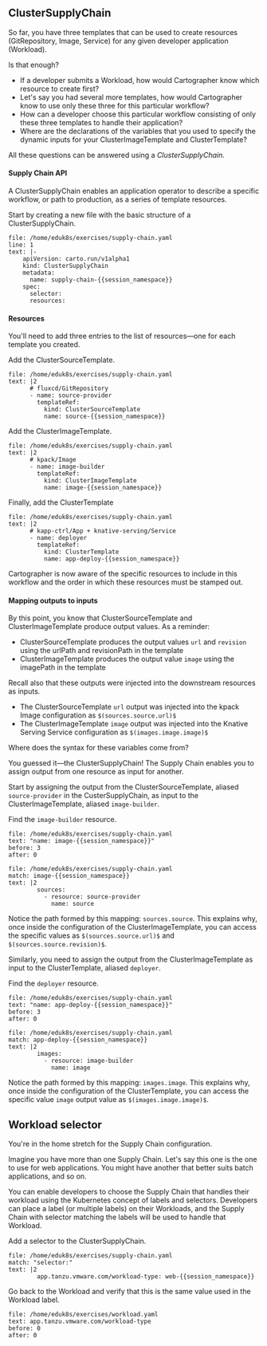 ## ClusterSupplyChain

So far, you have three templates that can be used to create resources (GitRepository, Image, Service) for any given developer application (Workload).

Is that enough?

- If a developer submits a Workload, how would Cartographer know which resource to create first?
- Let's say you had several more templates, how would Cartographer know to use only these three for this particular workflow?
- How can a developer choose this particular workflow consisting of only these three templates to handle their application?
- Where are the declarations of the variables that you used to specify the dynamic inputs for your ClusterImageTemplate and ClusterTemplate?

All these questions can be answered using a _ClusterSupplyChain_.

#### Supply Chain API

A ClusterSupplyChain enables an application operator to describe a specific workflow, or path to production, as a series of template resources.

Start by creating a new file with the basic structure of a ClusterSupplyChain.

```editor:insert-lines-before-line
file: /home/eduk8s/exercises/supply-chain.yaml
line: 1
text: |-
    apiVersion: carto.run/v1alpha1
    kind: ClusterSupplyChain
    metadata:
      name: supply-chain-{{session_namespace}}
    spec:
      selector:
      resources:
```

#### Resources

You'll need to add three entries to the list of resources—one for each template you created.

Add the ClusterSourceTemplate.

```editor:append-lines-to-file
file: /home/eduk8s/exercises/supply-chain.yaml
text: |2
      # fluxcd/GitRepository
      - name: source-provider
        templateRef:
          kind: ClusterSourceTemplate
          name: source-{{session_namespace}}
```

Add the ClusterImageTemplate.

```editor:append-lines-to-file
file: /home/eduk8s/exercises/supply-chain.yaml
text: |2
      # kpack/Image
      - name: image-builder
        templateRef:
          kind: ClusterImageTemplate
          name: image-{{session_namespace}}
```

Finally, add the ClusterTemplate

```editor:append-lines-to-file
file: /home/eduk8s/exercises/supply-chain.yaml
text: |2
      # kapp-ctrl/App + knative-serving/Service
      - name: deployer
        templateRef:
          kind: ClusterTemplate
          name: app-deploy-{{session_namespace}}
```

Cartographer is now aware of the specific resources to include in this workflow and the order in which these resources must be stamped out.

#### Mapping outputs to inputs

By this point, you know that ClusterSourceTemplate and ClusterImageTemplate produce output values.
As a reminder:
- ClusterSourceTemplate produces the output values `url` and `revision` using the urlPath and revisionPath in the template
- ClusterImageTemplate produces the output value `image` using the imagePath in the template

Recall also that these outputs were injected into the downstream resources as inputs.
- The ClusterSourceTemplate `url` output was injected into the kpack Image configuration as `$(sources.source.url)$`
- The ClusterImageTemplate `image` output was injected into the Knative Serving Service configuration as `$(images.image.image)$`

Where does the syntax for these variables come from?

You guessed it—the ClusterSupplyChain!
The Supply Chain enables you to assign output from one resource as input for another.

Start by assigning the output from the ClusterSourceTemplate, aliased `source-provider` in the CusterSupplyChain, as input to the ClusterImageTemplate, aliased `image-builder`.

Find the `image-builder` resource.
```editor:select-matching-text
file: /home/eduk8s/exercises/supply-chain.yaml
text: "name: image-{{session_namespace}}"
before: 3
after: 0
```

```editor:append-lines-after-match
file: /home/eduk8s/exercises/supply-chain.yaml
match: image-{{session_namespace}}
text: |2
        sources:
          - resource: source-provider
            name: source
```

Notice the path formed by this mapping: `sources.source`.
This explains why, once inside the configuration of the ClusterImageTemplate, you can access the specific values as `$(sources.source.url)$` and `$(sources.source.revision)$`.

Similarly, you need to assign the output from the ClusterImageTemplate as input to the ClusterTemplate, aliased `deployer`.

Find the `deployer` resource.
```editor:select-matching-text
file: /home/eduk8s/exercises/supply-chain.yaml
text: "name: app-deploy-{{session_namespace}}"
before: 3
after: 0
```

```editor:append-lines-after-match
file: /home/eduk8s/exercises/supply-chain.yaml
match: app-deploy-{{session_namespace}}
text: |2
        images:
          - resource: image-builder
            name: image
```

Notice the path formed by this mapping: `images.image`.
This explains why, once inside the configuration of the ClusterTemplate, you can access the specific value `image` output value as `$(images.image.image)$`.

## Workload selector

You're in the home stretch for the Supply Chain configuration.

Imagine you have more than one Supply Chain.
Let's say this one is the one to use for web applications.
You might have another that better suits batch applications, and so on.

You can enable developers to choose the Supply Chain that handles their workload using the Kubernetes concept of labels and selectors.
Developers can place a label (or multiple labels) on their Workloads, and the Supply Chain with selector matching the labels will be used to handle that Workload.

Add a selector to the ClusterSupplyChain.
```editor:append-lines-after-match
file: /home/eduk8s/exercises/supply-chain.yaml
match: "selector:"
text: |2
        app.tanzu.vmware.com/workload-type: web-{{session_namespace}}
```

Go back to the Workload and verify that this is the same value used in the Workload label.
```editor:select-matching-text
file: /home/eduk8s/exercises/workload.yaml
text: app.tanzu.vmware.com/workload-type
before: 0
after: 0
```